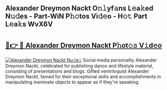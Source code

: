 ## Alexander Dreymon Nackt O𝚗𝚕yf𝚊ns L𝚎a𝚔ed N𝚞𝚍es - Part-WiN P𝚑𝚘tos Vi𝚍𝚎o - H𝚘𝚝 Part L𝚎a𝚔s WvX6V

# <h2><a href="http://kf9fcp.oniu.top/?m=Alexander+Dreymon+Nackt">🔗👉 🔴 Alexander Dreymon Nackt P𝚑ot𝚘𝚜 V𝚒d𝚎o</a></h2>

[![Alexander Dreymon Nackt Nu𝚍e𝚜](https://i.imgur.com/0qMVB7G.gif)](http://kf9fcp.oniu.top/?m=Alexander+Dreymon+Nackt)
Social media personality Alexander Dreymon Nackt, celebrated for publishing dance and lifestyle material, consisting of presentations and blogs. Gifted ventriloquist Alexander Dreymon Nackt, famed for their exceptional skills and accomplishments in manipulating inanimate objects to appear as if they're speaking.  
